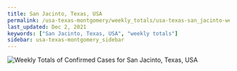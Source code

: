 ```yaml
---
title: San Jacinto, Texas, USA
permalink: /usa-texas-montgomery/weekly_totals/usa-texas-san_jacinto-weekly_totals.html
last_updated: Dec 2, 2021
keywords: ["San Jacinto, Texas, USA", "weekly totals"]
sidebar: usa-texas-montgomery_sidebar
---
```


![Weekly Totals of Confirmed Cases for San Jacinto, Texas, USA](/covid_tracker/images/graphs/usa-texas-san_jacinto-weekly_totals_graph.png)
